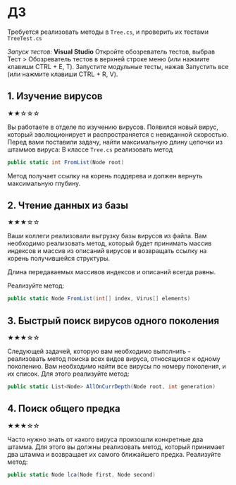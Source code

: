 # ДЗ

Требуется реализовать методы в `Tree.cs`, и проверить их тестами `TreeTest.cs`

*Запуск тестов:* 
**Visual Studio**
Откройте обозреватель тестов, выбрав Тест > Обозреватель тестов в верхней строке меню (или нажмите клавиши CTRL + E, T).
Запустите модульные тесты, нажав Запустить все (или нажмите клавиши CTRL + R, V).

## 1. Изучение вирусов

★★☆☆☆

Вы работаете в отделе по изучению вирусов. Появился новый вирус, который эволюционирует и распространяется с невиданной
скоростью. Перед вами поставили задачу, найти максимальную длину цепочки из штаммов вируса:
В классе `Tree.cs` реализовать метод

```C#
public static int FromList(Node root)
```

Метод получает ссылку на корень поддерева и должен вернуть максимальную глубину.

## 2. Чтение данных из базы

★★★☆☆

Ваши коллеги реализовали выгрузку базы вирусов из файла. Вам необходимо реализовать метод, который будет принимать
массив индексов и массив из описаний вирусов и возвращать ссылку на корень получившейся структуры.

Длина передаваемых массивов индексов и описаний всегда равны.

Реализуйте метод:

```C#
public static Node FromList(int[] index, Virus[] elements) 
```

## 3. Быстрый поиск вирусов одного поколения

★★★☆☆

Следующей задачей, которую вам необходимо выполнить - реализовать метод поиска всех видов вируса,
относящихся к одному поколению. Вам необходимо найти все вирусы по номеру поколения, и
их список. Для этого реализуйте метод:

```C#
public static List<Node> AllOnCurrDepth(Node root, int generation)
```

## 4. Поиск общего предка

★★★☆☆

Часто нужно знать от какого вируса произошли конкретные два штамма. Для этого вы должны реализовать 
метод, который принимает два штамма и возвращает их самого ближайшего предка. Реализуйте метод:

```C#
public static Node lca(Node first, Node second)
```

